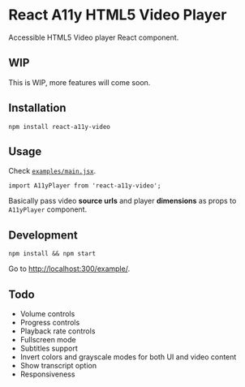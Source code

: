 # React A11y HTML5 Video Player

Accessible HTML5 Video player React component.

## WIP

This is WIP, more features will come soon.

## Installation

`npm install react-a11y-video`

## Usage

Check [`examples/main.jsx`](https://github.com/roman01la/react-a11y-video/blob/master/example/main.jsx).

`import A11yPlayer from 'react-a11y-video';`

Basically pass video **source urls** and player **dimensions** as props to `A11yPlayer` component.

## Development

`npm install && npm start`

Go to [http://localhost:300/example/](localhost:300/example/).

## Todo

- Volume controls
- Progress controls
- Playback rate controls
- Fullscreen mode
- Subtitles support
- Invert colors and grayscale modes for both UI and video content
- Show transcript option
- Responsiveness
